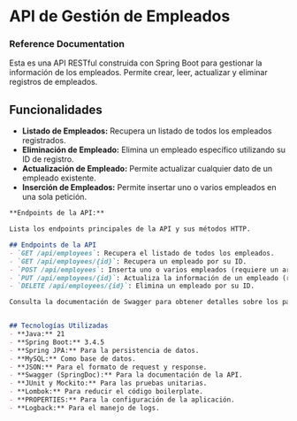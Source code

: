 # API de Gestión de Empleados

### Reference Documentation

Esta es una API RESTful construida con Spring Boot para gestionar la información de los empleados. Permite crear, leer, actualizar y eliminar registros de empleados.

## Funcionalidades
- **Listado de Empleados:** Recupera un listado de todos los empleados registrados.
- **Eliminación de Empleado:** Elimina un empleado específico utilizando su ID de registro.
- **Actualización de Empleado:** Permite actualizar cualquier dato de un empleado existente.
- **Inserción de Empleados:** Permite insertar uno o varios empleados en una sola petición.

```markdown
**Endpoints de la API:**

Lista los endpoints principales de la API y sus métodos HTTP.

## Endpoints de la API
- `GET /api/employees`: Recupera el listado de todos los empleados.
- `GET /api/employees/{id}`: Recupera un empleado por su ID.
- `POST /api/employees`: Inserta uno o varios empleados (requiere un array JSON en el cuerpo).
- `PUT /api/employees/{id}`: Actualiza la información de un empleado (requiere un objeto JSON en el cuerpo).
- `DELETE /api/employees/{id}`: Elimina un empleado por su ID.

Consulta la documentación de Swagger para obtener detalles sobre los parámetros de request, los cuerpos de request/response y los códigos de estado HTTP.


## Tecnologías Utilizadas
- **Java:** 21
- **Spring Boot:** 3.4.5
- **Spring JPA:** Para la persistencia de datos.
- **MySQL:** Como base de datos.
- **JSON:** Para el formato de request y response.
- **Swagger (SpringDoc):** Para la documentación de la API.
- **JUnit y Mockito:** Para las pruebas unitarias.
- **Lombok:** Para reducir el código boilerplate.
- **PROPERTIES:** Para la configuración de la aplicación.
- **Logback:** Para el manejo de logs.